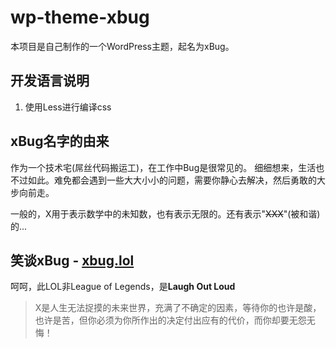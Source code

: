 # wp-theme-xbug
本项目是自己制作的一个WordPress主题，起名为xBug。

## 开发语言说明
1. 使用Less进行编译css

## xBug名字的由来
作为一个技术宅(屌丝代码搬运工)，在工作中Bug是很常见的。
细细想来，生活也不过如此。难免都会遇到一些大大小小的问题，需要你静心去解决，然后勇敢的大步向前走。  

一般的，X用于表示数学中的未知数，也有表示无限的。还有表示"~~XXX~~"(被和谐)的...

## 笑谈xBug - [xbug.lol](http://xbug.lol)
呵呵，此LOL非League of Legends，是**Laugh Out Loud**   

> X是人生无法捉摸的未来世界，充满了不确定的因素，等待你的也许是酸，也许是苦，但你必须为你所作出的决定付出应有的代价，而你却要无怨无悔！
